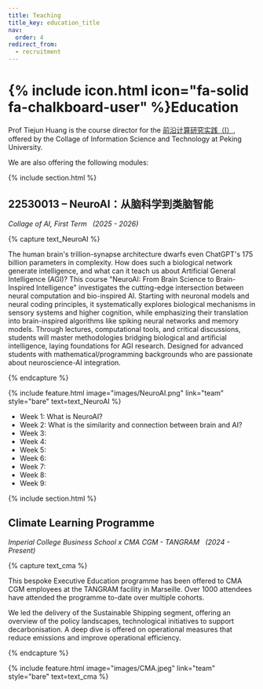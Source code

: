 ```yaml
---
title: Teaching
title_key: education_title
nav:
  order: 4
redirect_from: 
  - recruitment
---
```


# {% include icon.html icon="fa-solid fa-chalkboard-user" %}Education

Prof Tiejun Huang is the course director for the [前沿计算研究实践（I）](https://dean.pku.edu.cn/service/web/courseDetail.php?flag=1&zxjhbh=BZ2526104833460_11745), offered by the Collage of Information Science and Technology at Peking University. 

We are also offering the following modules: 


{% include section.html %}

## 22530013 – NeuroAI：从脑科学到类脑智能
_Collage of AI, First Term &nbsp; (2025 - 2026)_ 


{% capture text_NeuroAI %}

The human brain's trillion-synapse architecture dwarfs even ChatGPT's 175 billion parameters in complexity. How does such a biological network generate intelligence, and what can it teach us about Artificial General Intelligence (AGI)? This course "NeuroAI: From Brain Science to Brain-Inspired Intelligence" investigates the cutting-edge intersection between neural computation and bio-inspired AI. Starting with neuronal models and neural coding principles, it systematically explores biological mechanisms in sensory systems and higher cognition, while emphasizing their translation into brain-inspired algorithms like spiking neural networks and memory models. Through lectures, computational tools, and critical discussions, students will master methodologies bridging biological and artificial intelligence, laying foundations for AGI research. Designed for advanced students with mathematical/programming backgrounds who are passionate about neuroscience-AI integration.

{% endcapture %}

{%
  include feature.html
  image="images/NeuroAI.png"
  link="team"
  style="bare"
  text=text_NeuroAI
%}


- Week 1: What is NeuroAI?
- Week 2: What is the similarity and connection between brain and AI?
- Week 3: 
- Week 4: 
- Week 5:
- Week 6: 
- Week 7: 
- Week 8: 
- Week 9: 






{% include section.html %}

## Climate Learning Programme 
_Imperial College Business School x CMA CGM - TANGRAM &nbsp; (2024 - Present)_

{% capture text_cma %}

This bespoke Executive Education programme has been offered to CMA CGM employees at the TANGRAM facility in Marseille. Over 1000 attendees have attended the programme to-date over multiple cohorts.

We led the delivery of the Sustainable Shipping segment, offering an overview of the policy landscapes, technological initiatives to support decarbonisation. A deep dive is offered on operational measures that reduce emissions and improve operational efficiency.

{% endcapture %}


{%
  include feature.html
  image="images/CMA.jpeg"
  link="team"
  style="bare"
  text=text_cma
%}


<br>
<br>
<br>